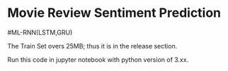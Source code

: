 # Movie Review Sentiment Prediction
#ML-RNN(LSTM,GRU)


The Train Set overs 25MB; thus it is in the release section.

Run this code in jupyter notebook with python version of 3.xx.
